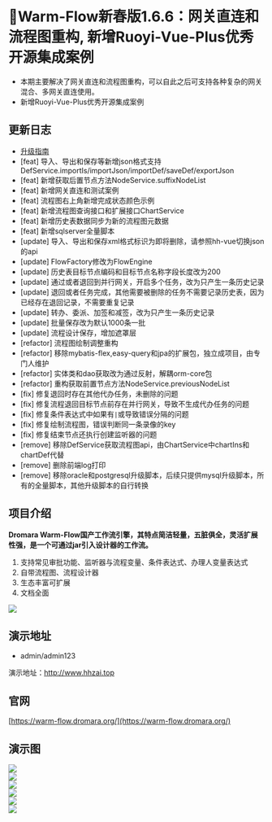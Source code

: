 # 🧨Warm-Flow新春版1.6.6：网关直连和流程图重构, 新增Ruoyi-Vue-Plus优秀开源集成案例

- 本期主要解决了网关直连和流程图重构，可以自此之后可支持各种复杂的网关混合、多网关直连使用。
- 新增Ruoyi-Vue-Plus优秀开源集成案例

## 更新日志
- [升级指南](../../upgrade_guide.md#v1-6-6)
- [feat] 导入、导出和保存等新增json格式支持DefService.importIs/importJson/importDef/saveDef/exportJson
- [feat] 新增获取后置节点方法NodeService.suffixNodeList
- [feat] 新增网关直连和测试案例
- [feat] 流程图右上角新增完成状态颜色示例
- [feat] 新增流程图查询接口和扩展接口ChartService
- [feat] 新增历史表数据同步为新的流程图元数据
- [feat] 新增sqlserver全量脚本
- [update] 导入、导出和保存xml格式标识为即将删除，请参照hh-vue切换json的api
- [update] FlowFactory修改为FlowEngine
- [update] 历史表目标节点编码和目标节点名称字段长度改为200
- [update] 通过或者退回到并行网关，开启多个任务，改为只产生一条历史记录
- [update] 退回或者任务完成，其他需要被删除的任务不需要记录历史表，因为已经存在退回记录，不需要重复记录
- [update] 转办、委派、加签和减签，改为只产生一条历史记录
- [update] 批量保存改为默认1000条一批
- [update] 流程设计保存，增加遮罩层
- [refactor] 流程图绘制调整重构
- [refactor] 移除mybatis-flex,easy-query和jpa的扩展包，独立成项目，由专门人维护
- [refactor] 实体类和dao获取改为通过反射，解耦orm-core包
- [refactor] 重构获取前置节点方法NodeService.previousNodeList
- [fix] 修复退回时存在其他代办任务，未删除的问题
- [fix] 修复流程退回目标节点前存在并行网关，导致不生成代办任务的问题
- [fix] 修复条件表达式中如果有`|`或导致错误分隔的问题
- [fix] 修复绘制流程图，错误判断同一条录像的key
- [fix] 修复结束节点还执行创建监听器的问题
- [remove] 移除DefService获取流程图api，由ChartService中chartIns和chartDef代替
- [remove] 删除前端log打印
- [remove] 移除oracle和postgresql升级脚本，后续只提供mysql升级脚本，所有的全量脚本，其他升级脚本的自行转换


## 项目介绍

**Dromara Warm-Flow国产工作流引擎，其特点简洁轻量，五脏俱全，灵活扩展性强，是一个可通过jar引入设计器的工作流。**

1. 支持常见审批功能、监听器与流程变量、条件表达式、办理人变量表达式
1. 自带流程图、流程设计器
1. 生态丰富可扩展
1. 文档全面

<div><img src="https://foruda.gitee.com/images/1737617259247546863/ad0eb5ab_2218307.png"/></div>

## 演示地址

- admin/admin123

演示地址：http://www.hhzai.top


## 官网

[https://warm-flow.dromara.org/](https://warm-flow.dromara.org/)

## 演示图

<div><img src="https://foruda.gitee.com/images/1736763199058517932/2b01c913_2218307.png"/></div>
<div><img src="https://foruda.gitee.com/images/1736763757217975424/4d1053a9_2218307.png"/></div>
<div><img src="https://foruda.gitee.com/images/1736763846364044932/e3c2552d_2218307.png"/></div>
<div><img src="https://foruda.gitee.com/images/1736762989286625820/0cfad72f_2218307.png"/></div>
<div><img src="https://foruda.gitee.com/images/1736763079110050572/6e068531_2218307.png"/></div>
<div><img src="https://foruda.gitee.com/images/1736763097281901410/31cf558d_2218307.png"/></div>

